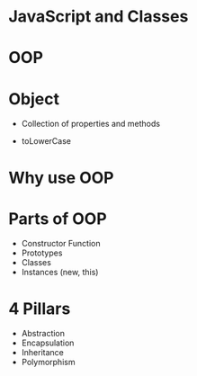 #  JavaScript and Classes

# OOP

# Object

- Collection of properties and methods

- toLowerCase

# Why use OOP

#  Parts of OOP

- Constructor Function
- Prototypes
- Classes
- Instances (new, this)

# 4 Pillars

- Abstraction 
- Encapsulation
- Inheritance 
- Polymorphism
